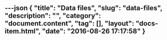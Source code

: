 ---json
{
    "title": "Data files",
    "slug": "data-files",
    "description": "",
    "category": "document.content",
    "tag": [],
    "layout": "docs-item.html",
    "date": "2016-08-26 17:17:58"
}
---

